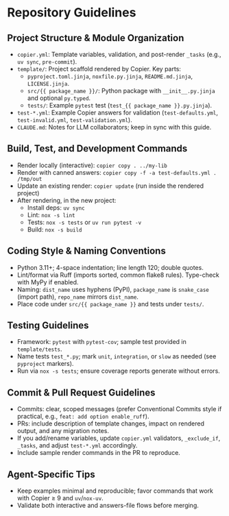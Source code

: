 # Repository Guidelines

## Project Structure & Module Organization
- `copier.yml`: Template variables, validation, and post-render `_tasks` (e.g., `uv sync`, `pre-commit`).
- `template/`: Project scaffold rendered by Copier. Key parts:
  - `pyproject.toml.jinja`, `noxfile.py.jinja`, `README.md.jinja`, `LICENSE.jinja`.
  - `src/{{ package_name }}/`: Python package with `__init__.py.jinja` and optional `py.typed`.
  - `tests/`: Example `pytest` test (`test_{{ package_name }}.py.jinja`).
- `test-*.yml`: Example Copier answers for validation (`test-defaults.yml`, `test-invalid.yml`, `test-validation.yml`).
- `CLAUDE.md`: Notes for LLM collaborators; keep in sync with this guide.

## Build, Test, and Development Commands
- Render locally (interactive): `copier copy . ../my-lib`
- Render with canned answers: `copier copy -f -a test-defaults.yml . /tmp/out`
- Update an existing render: `copier update` (run inside the rendered project)
- After rendering, in the new project:
  - Install deps: `uv sync`
  - Lint: `nox -s lint`
  - Tests: `nox -s tests` or `uv run pytest -v`
  - Build: `nox -s build`

## Coding Style & Naming Conventions
- Python 3.11+; 4-space indentation; line length 120; double quotes.
- Lint/format via Ruff (imports sorted, common flake8 rules). Type-check with MyPy if enabled.
- Naming: `dist_name` uses hyphens (PyPI), `package_name` is `snake_case` (import path), `repo_name` mirrors `dist_name`.
- Place code under `src/{{ package_name }}` and tests under `tests/`.

## Testing Guidelines
- Framework: `pytest` with `pytest-cov`; sample test provided in `template/tests`.
- Name tests `test_*.py`; mark `unit`, `integration`, or `slow` as needed (see `pyproject` markers).
- Run via `nox -s tests`; ensure coverage reports generate without errors.

## Commit & Pull Request Guidelines
- Commits: clear, scoped messages (prefer Conventional Commits style if practical, e.g., `feat: add option enable_ruff`).
- PRs: include description of template changes, impact on rendered output, and any migration notes.
- If you add/rename variables, update `copier.yml` validators, `_exclude_if`, `_tasks`, and adjust `test-*.yml` accordingly.
- Include sample render commands in the PR to reproduce.

## Agent-Specific Tips
- Keep examples minimal and reproducible; favor commands that work with Copier ≥ 9 and `uv`/`nox-uv`.
- Validate both interactive and answers-file flows before merging.
